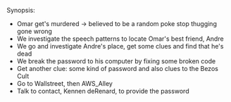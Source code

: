 Synopsis:

* Omar get's murdered -> believed to be a random poke stop thugging gone wrong
* We investigate the speech patterns to locate Omar's best friend, Andre
* We go and investigate Andre's place, get some clues and find that he's dead
* We break the password to his computer by fixing some broken code
* Get another clue: some kind of password and also clues to the Bezos Cult
* Go to Wallstreet, then AWS_Alley
* Talk to contact, Kennen deRenard, to provide the password
